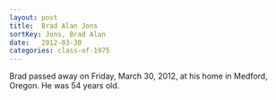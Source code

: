 ```yaml
---
layout: post
title:  Brad Alan Jons
sortKey: Jons, Brad Alan
date:   2012-03-30
categories: class-of-1975
---
```

Brad passed away on Friday, March 30, 2012, at his home in Medford, Oregon.  He was 54 years old.  
